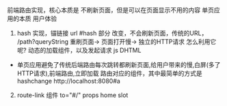 前端路由实现，核心本质是 不刷新页面，但是可以在页面显示不用的内容 单页应用的本质 用户体验
1. hash 实现，锚链接
url #hash 部分
改变，不会刷新页面，传统的URL， /path?queryString 重刷页面-> 页面打开慢-> 独立的HTTP请求
怎么利用它呢?   动态的加载组件，以及发起请求
js DHTML

- 单页应用避免了传统后端路由每次跳转都刷新页面,给用户带来的慢,白屏(多了HTTP请求),前端路由,立即加载 路由对应的组件，其中最简单的方式是hashchange 
http://localhost:8080#a

2. route-link 组件
to="#/" props
home slot
